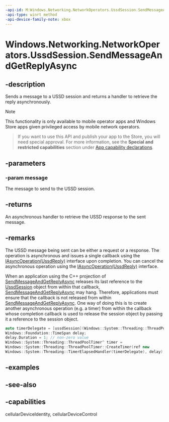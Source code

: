 ```yaml
---
-api-id: M:Windows.Networking.NetworkOperators.UssdSession.SendMessageAndGetReplyAsync(Windows.Networking.NetworkOperators.UssdMessage)
-api-type: winrt method
-api-device-family-note: xbox
---
```


<!-- Method syntax
public Windows.Foundation.IAsyncOperation<Windows.Networking.NetworkOperators.UssdReply> SendMessageAndGetReplyAsync(Windows.Networking.NetworkOperators.UssdMessage message)
-->

# Windows.Networking.NetworkOperators.UssdSession.SendMessageAndGetReplyAsync

## -description
Sends a message to a USSD session and returns a handler to retrieve the reply asynchronously.

> [!NOTE]
> This functionality is only available to mobile operator apps and Windows Store apps given privileged access by mobile network operators.



> If you want to use this API and publish your app to the Store, you will need special approval. For more information, see the **Special and restricted capabilities** section under [App capability declarations](https://docs.microsoft.com/en-us/windows/uwp/packaging/app-capability-declarations). 

## -parameters
### -param message
The message to send to the USSD session.

## -returns
An asynchronous handler to retrieve the USSD response to the sent message.

## -remarks
The USSD message being sent can be either a request or a response. The operation is asynchronous and issues a single callback using the [IAsyncOperation(UssdReply)](../windows.foundation/iasyncoperation_1.md) interface upon completion. You can cancel the asynchronous operation using the [IAsyncOperation(UssdReply)](../windows.foundation/iasyncoperation_1.md) interface.

When an application using the C++ projection of [SendMessageAndGetReplyAsync](ussdsession_sendmessageandgetreplyasync.md) releases its last reference to the [UssdSession](ussdsession.md) object from within that callback, [SendMessageAndGetReplyAsync](ussdsession_sendmessageandgetreplyasync.md) may hang. Therefore, applications must ensure that the callback is not released from within [SendMessageAndGetReplyAsync](ussdsession_sendmessageandgetreplyasync.md). One way of doing this is to create another asynchronous operation (e.g. a timer) from within the callback whose completion callback is used to release the session object by passing it a reference to the session object.

```cpp
auto timerDelegate = [ussdSession](Windows::System::Threading::ThreadPoolTimer^ timer) {};
Windows::Foundation::TimeSpan delay;
delay.Duration = 1; // non-zero value
Windows::System::Threading::ThreadPoolTimer^ timer = 
Windows::System::Threading::ThreadPoolTimer::CreateTimer(ref new
Windows::System::Threading::TimerElapsedHandler(timerDelegate), delay);
```



## -examples

## -see-also

## -capabilities
cellularDeviceIdentity, cellularDeviceControl
